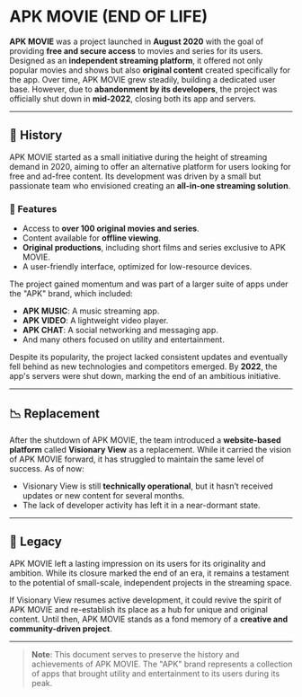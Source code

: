 # **APK MOVIE (END OF LIFE)**

**APK MOVIE** was a project launched in **August 2020** with the goal of providing **free and secure access** to movies and series for its users. Designed as an **independent streaming platform**, it offered not only popular movies and shows but also **original content** created specifically for the app. Over time, APK MOVIE grew steadily, building a dedicated user base. However, due to **abandonment by its developers**, the project was officially shut down in **mid-2022**, closing both its app and servers.

---

## **📜 History**
APK MOVIE started as a small initiative during the height of streaming demand in 2020, aiming to offer an alternative platform for users looking for free and ad-free content. Its development was driven by a small but passionate team who envisioned creating an **all-in-one streaming solution**.

### **🎥 Features**
- Access to **over 100 original movies and series**.
- Content available for **offline viewing**.
- **Original productions**, including short films and series exclusive to APK MOVIE.
- A user-friendly interface, optimized for low-resource devices.

The project gained momentum and was part of a larger suite of apps under the "APK" brand, which included:
- **APK MUSIC**: A music streaming app.  
- **APK VIDEO**: A lightweight video player.  
- **APK CHAT**: A social networking and messaging app.  
- And many others focused on utility and entertainment.

Despite its popularity, the project lacked consistent updates and eventually fell behind as new technologies and competitors emerged. By **2022**, the app's servers were shut down, marking the end of an ambitious initiative.

---

## **📉 Replacement**
After the shutdown of APK MOVIE, the team introduced a **website-based platform** called **Visionary View** as a replacement. While it carried the vision of APK MOVIE forward, it has struggled to maintain the same level of success. As of now:
- Visionary View is still **technically operational**, but it hasn’t received updates or new content for several months.  
- The lack of developer activity has left it in a near-dormant state.  

---

## **📌 Legacy**
APK MOVIE left a lasting impression on its users for its originality and ambition. While its closure marked the end of an era, it remains a testament to the potential of small-scale, independent projects in the streaming space.

If Visionary View resumes active development, it could revive the spirit of APK MOVIE and re-establish its place as a hub for unique and original content. Until then, APK MOVIE stands as a fond memory of a **creative and community-driven project**.

---

> **Note**: This document serves to preserve the history and achievements of APK MOVIE. The "APK" brand represents a collection of apps that brought utility and entertainment to its users during its peak.
